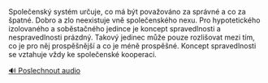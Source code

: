
Společenský systém určuje, co má být považováno za správné a co za špatné. Dobro a zlo neexistuje vně společenského nexu. Pro hypotetického izolovaného a soběstačného jedince je koncept spravedlnosti a nespravedlnosti prázdný. Takový jedinec může pouze rozlišovat mezi tím, co je pro něj prospěšnější a co je méně prospěšné. Koncept spravedlnosti se vztahuje vždy ke společenské kooperaci.

[🔊 Poslechnout audio](/data/7-paragraphs/audio/chapter_145/para_006-Spoleensk-systm-uruje-co-m-bt-povaovno-za.mp3)
